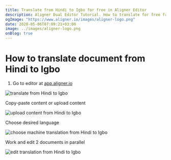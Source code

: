 ```yaml
---
title: Translate from Hindi to Igbo for free in Aligner Editor
description: Aligner Dual Editor Tutorial. How to translate for free from Hindi to Igbo. Aligner is multilingual document management platform. 
ogImage: "https://www.aligner.io/images/aligner-logo.png"
date: 2020-05-06T07:09:21+03:00
image: ../images/aligner-logo.png
onBlog: true
---
```


# How to translate document from Hindi to Igbo

1. Go to editor at [app.aligner.io](https://app.aligner.io "Aligner App web page")

![translate from Hindi to Igbo](../aligner-blank-editor.png "translate from Hindi to Igbo")

Copy-paste content or upload content

![upload content from Hindi to Igbo](../aligner-uploaded-document.png "upload content from Hindi to Igbo")

Choose desired language

![choose machine translation from Hindi to Igbo](../aligner-language-dropdown.png "choose machine translation from Hindi to Igbo")

Work and edit 2 documents in parallel

![edit translation from Hindi to Igbo](../aligner-double-sitded-editor.png "edit translation from Hindi to Igbo")

